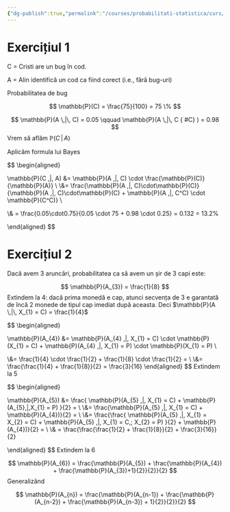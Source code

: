 ```yaml
---
{"dg-publish":true,"permalink":"/courses/probabilitati-statistica/curs/l3-ps/"}
---
```


# Exercițiul 1 

C = Cristi are un bug în cod. 

A = Alin identifică un cod ca fiind corect (i.e., fără bug-uri)

Probabilitatea de bug 

$$
\mathbb{P}(C) = \frac{75}{100} = 75 \%
$$

$$
\mathbb{P}(A \,|\, C) = 0.05  \qquad \mathbb{P}(A \,|\, C
{ #C}
) = 0.98
$$
Vrem să aflăm $\mathbb{P}(C \,|\, A)$

Aplicăm formula lui Bayes 

$$
\begin{aligned}

\mathbb{P}(C \,|\, A) &= \mathbb{P}(A \,|\, C) \cdot \frac{\mathbb{P}(C)}{\mathbb{P}(A)} \\
\\&= \frac{\mathbb{P}(A \,|\, C)\cdot\mathbb{P}(C)}{\mathbb{P}(A \,|\, C)\cdot\mathbb{P}(C) + \mathbb{P}(A \,|\, C^C) \cdot \mathbb{P}(C^C)} \\

\\& = \frac{0.05\cdot0.75}{0.05 \cdot 75 + 0.98 \cdot  0.25} = 0.132 = 13.2\%


\end{aligned}
$$
# Exercițiul 2

Dacă avem 3 aruncări, probabilitatea ca să avem un șir de 3 capi este:

$$
\mathbb{P}(A_{3}) = \frac{1}{8}
$$
Extindem la 4: dacă prima monedă e cap, atunci secvența de 3 e garantată de încă 2 monede de tipul cap imediat după aceasta. Deci $\mathbb{P}(A  \,|\, X_{1} = C) = \frac{1}{4}$

$$
\begin{aligned}

\mathbb{P}(A_{4}) &= \mathbb{P}(A_{4} \,|\, X_{1} = C) \cdot  \mathbb{P}(X_{1} = C)  + \mathbb{P}(A_{4} \,|\, X_{1} = P) \cdot \mathbb{P}(X_{1} = P) \\

\\&= \frac{1}{4} \cdot \frac{1}{2} + \frac{1}{8} \cdot \frac{1}{2} = \\
\\&= \frac{\frac{1}{4} + \frac{1}{8}}{2} = \frac{3}{16}
\end{aligned}
$$
Extindem la 5

$$
\begin{aligned}

\mathbb{P}(A_{5}) &= \frac{
\mathbb{P}(A_{5} \,|\, X_{1} = C) + \mathbb{P}(A_{5}\,|\,X_{1} = P)
}{2} = \\
\\&= \frac{\mathbb{P}(A_{5} \,|\, X_{1} = C) + \mathbb{P}(A_{4})}{2} = \\
\\&= \frac{\frac{
\mathbb{P}(A_{5} \,|\, X_{1} = X_{2} = C) + \mathbb{P}(A_{5} \,|\, X_{1}  = C,\; X_{2} = P)
}{2} + \mathbb{P}(A_{4})}{2} = \\
\\& = \frac{\frac{\frac{1}{2} + \frac{1}{8}}{2} + \frac{3}{16}}{2}


\end{aligned}
$$
Extindem la 6 

$$
\mathbb{P}(A_{6}) = \frac{\mathbb{P}(A_{5}) + \frac{\mathbb{P}(A_{4}) + \frac{\mathbb{P}(A_{3})+1}{2}}{2}}{2}
$$
Generalizând 

$$
\mathbb{P}(A_{n}) = \frac{\mathbb{P}(A_{n-1}) + \frac{\mathbb{P}(A_{n-2}) + \frac{\mathbb{P}(A_{n-3}) + 1}{2}}{2}}{2}
$$
